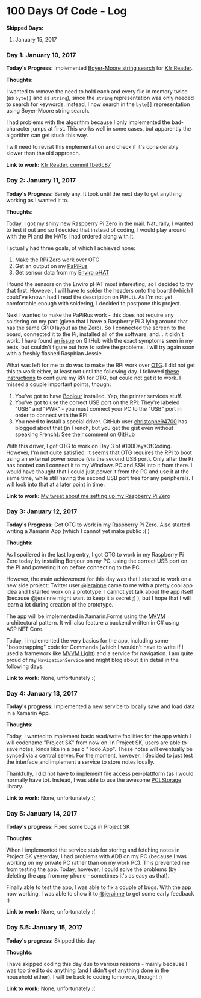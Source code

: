 # 100 Days Of Code - Log

**Skipped Days:**

1. January 15, 2017

### Day 1: January 10, 2017

**Today's Progress:** Implemented [Boyer-Moore string search](https://en.wikipedia.org/wiki/Boyer–Moore_string_search_algorithm) for [Kfr Reader](https://github.com/Henkoglobin/kfr-reader).

**Thoughts:**

I wanted to remove the need to hold each and every file in memory twice (as `byte[]` and as `string`),
since the `string` representation was only needed to search for keywords. Instead, I now search in
the `byte[]` representation using Boyer-Moore string search.

I had problems with the algorithm because I only implemented the bad-character jumps at first.
This works well in some cases, but apparently the algorithm can get stuck this way.

I will need to revisit this implementation and check if it's considerably slower than the old
approach.

**Link to work:** [Kfr Reader, commit fbe6c87](https://github.com/Henkoglobin/kfr-reader/commit/fbe6c87b25a3a4b6001697db472022e6c077c635)

### Day 2: January 11, 2017

**Today's Progress:** Barely any. It took until the next day to get anything working as I wanted it to.

**Thoughts:**

Today, I got my shiny new Raspberry Pi Zero in the mail. Naturally, I wanted to test it out and so I decided that instead of coding, I would play around with the Pi and the HATs I had ordered along with it.

I actually had three goals, of which I achieved none:

1. Make the RPi Zero work over OTG
2. Get an output on my [PaPiRus](https://thepihut.com/products/papirus-zero-epaper-eink-screen-phat-for-pi-zero?variant=28041609745)
3. Get sensor data from my [Enviro pHAT](https://thepihut.com/products/enviro-phat?variant=21227156996)

I found the sensors on the Enviro pHAT most interesting, so I decided to try that first. However, I will have to solder the headers onto the board (which I could've known had I read the description on PiHut). As I'm not yet comfortable enough with soldering, I decided to postpone this project.

Next I wanted to make the PaPiRus work - this does not require any soldering on my part (given that I have a Raspberry Pi 3 lying around that has the same GPIO layout as the Zero). So I connected the screen to the board, connected it to the Pi, installed all of the software, and... it didn't work. I have found [an issue](https://github.com/PiSupply/PaPiRus/issues/61) on GitHub with the exact symptoms seen in my tests, but couldn't figure out how to solve the problems. I will try again soon with a freshly flashed Raspbian Jessie.

What was left for me to do was to make the RPi work over [OTG](https://en.wikipedia.org/wiki/USB_On-The-Go). I did not get this to work either, at least not until the following day.
I followed [these instructions](https://gist.github.com/gbaman/975e2db164b3ca2b51ae11e45e8fd40a) to configure my RPi for OTG, but could not get it to work. I missed a couple important points, though:

1. You've got to have [Bonjour](https://support.apple.com/kb/DL999) installed. Yep, the printer services stuff.
2. You've got to use the correct USB port on the RPi: They're labeled "USB" and "PWR" - you must connect your PC to the "USB" port in order to connect with the RPi.
3. You need to install a special driver. GitHub user [christophe94700](https://github.com/christophe94700) has blogged about that (in French, but you get the gist even without speaking French): [See their comment on GitHub](https://gist.github.com/gbaman/975e2db164b3ca2b51ae11e45e8fd40a#gistcomment-1788198)

With this driver, I got OTG to work on Day 3 of #100DaysOfCoding. However, I'm not quite satisfied: It seems that OTG requires the RPi to boot using an external power source (via the second USB port). Only after the Pi has booted can I connect it to my Windows PC and SSH into it from there. I would have thought that I could just power it from the PC and use it at the same time, while still having the second USB port free for any peripherals. I will look into that at a later point in time.

**Link to work:** [My tweet about me setting up my Raspberry Pi Zero](https://twitter.com/Henkoglobin/status/819286510210007045)

### Day 3: January 12, 2017

**Today's Progress:** Got OTG to work in my Raspberry Pi Zero. Also started writing a Xamarin App (which I cannot yet make public :( )

**Thoughts:**

As I spoilered in the last log entry, I got OTG to work in my Raspberry Pi Zero today by installing Bonjour on my PC, using the correct USB port on the Pi and powering it on before connecting to the PC.

However, the main achievement for this day was that I started to work on a new side project: Twitter user [@jerainne](https://twitter.com/jerainne) came to me with a pretty cool app idea and I started work on a prototype.
I cannot yet talk about the app itself (because @jerainne might want to keep it a secret ;) ), but I hope that I will learn a lot during creation of the prototype.

The app will be implemented in Xamarin.Forms using the [MVVM](https://en.wikipedia.org/wiki/Model%E2%80%93view%E2%80%93viewmodel) architectural pattern. It will also feature a backend written in C# using ASP.NET Core.

Today, I implemented the very basics for the app, including some "bootstrapping" code for Commands (which I wouldn't have to write if I used a framework like [MVVM Light](http://www.mvvmlight.net/)) and a service for navigation.
I am quite proud of my `NavigationService` and might blog about it in detail in the following days.

**Link to work:** None, unfortunately :(

### Day 4: January 13, 2017

**Today's progress:** Implemented a new service to locally save and load data in a Xamarin App.

**Thoughts:**

Today, I wanted to implement basic read/write facilities for the app which I will codename "Project SK" from now on. In Project SK, users are able to save notes, kinda like in a basic "Todo App".
These notes will eventually be synced via a central server. For the moment, however, I decided to just test the interface and implement a service to store notes locally.

Thankfully, I did not have to implement file access per-plattform (as I would normally have to). Instead, I was able to use the awesome [PCLStorage](https://github.com/dsplaisted/PCLStorage) library.

**Link to work:** None, unfortunately :(

### Day 5: January 14, 2017

**Today's progress:** Fixed some bugs in Project SK

**Thoughts:**

When I implemented the service stub for storing and fetching notes in Project SK yesterday, I had problems with ADB on my PC (because I was working on my private PC rather than on my work PC). 
This prevented me from testing the app. Today, however, I could solve the problems (by deleting the app from my phone - sometimes it's as easy as that).

Finally able to test the app, I was able to fix a couple of bugs. With the app now working, I was able to show it to [@jerainne](https://twitter.com/jerainne) to get some early feedback :)

**Link to work:** None, unfortunately :(

### Day 5.5: January 15, 2017

**Today's progress:** Skipped this day.

**Thoughts:**

I have skipped coding this day due to various reasons - mainly because I was too tired to do anything (and I didn't get anything done in the household either). 
I will be back to coding tomorrow, though! :)

**Link to work:** None, unfortunately :(
